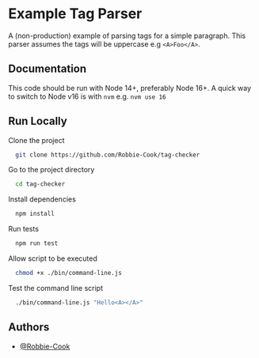 # Example Tag Parser

A (non-production) example of parsing tags for a simple paragraph.
This parser assumes the tags will be uppercase e.g `<A>Foo</A>`.

## Documentation

This code should be run with Node 14+, preferably Node 16+.
A quick way to switch to Node v16 is with `nvm` e.g. `nvm use 16`

## Run Locally

Clone the project

```bash
  git clone https://github.com/Robbie-Cook/tag-checker
```

Go to the project directory

```bash
  cd tag-checker
```

Install dependencies

```bash
  npm install
```

Run tests

```bash
  npm run test
```

Allow script to be executed

```bash
  chmod +x ./bin/command-line.js
```

Test the command line script

```bash
  ./bin/command-line.js "Hello<A></A>"
```

## Authors

- [@Robbie-Cook](https://www.github.com/Robbie-Cook)
